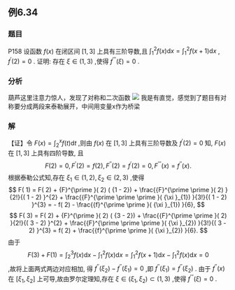 ## 例6.34
### 题目
P158 设函数 $f( x)$ 在闭区间 $\lbrack {1,3}\rbrack$ 上具有三阶导数,且 ${\int }_{1}^{2}f( x) \mathrm{d}x = {\int }_{1}^{2}f( {x + 1}) \mathrm{d}x$ , ${f}^{\prime }( 2) = 0$ . 
证明: 存在 $\xi \in ( {1,3})$ ,使得 ${f}^{\prime \prime \prime }( \xi ) = 0$ .
### 分析
葫芦这里注意力惊人，发现了对称和二次函数
![](https://img.hwenyi.live/202410092137240.webp)
我是有直觉，感觉到了题目有对称要分成两段来泰勒展开，中间用变量x作为桥梁
### 解
【证】令 $F( x) = {\int }_{2}^{x}f( t) \mathrm{d}t$ ,则由 $f( x)$ 在 $\lbrack {1,3}\rbrack$ 上具有三阶导数及 ${f}^{\prime }( 2) = 0$ 知, $F( x)$ 在 $\lbrack {1,3}\rbrack$ 上具有四阶导数, 且
$$
F( 2) = 0,{F}^{\prime }( 2) = f( 2) ,{F}^{\prime \prime }( 2) = {f}^{\prime }( 2) = 0,{F}^{\prime \prime \prime }( x) = {f}^{\prime \prime }( x) .
$$
根据泰勒公式知,存在 ${\xi }_{1} \in ( {1,2}) ,{\xi }_{2} \in ( {2,3})$ ,使得
$$
F( 1) = F( 2) + {F}^{\prime }( 2) ( {1 - 2}) + \frac{{F}^{\prime \prime }( 2) }{2!}{( 1 - 2) }^{2} + \frac{{F}^{\prime \prime \prime }( {\xi }_{1}) }{3!}{( 1 - 2) }^{3} = - f( 2) - \frac{{f}^{\prime \prime }( {\xi }_{1}) }{6},
$$
$$
F( 3) = F( 2) + {F}^{\prime }( 2) ( {3 - 2}) + \frac{{F}^{\prime \prime }( 2) }{2!}{( 3 - 2) }^{2} + \frac{{F}^{\prime \prime \prime }( {\xi }_{2}) }{3!}{( 3 - 2) }^{3} = f( 2) + \frac{{f}^{\prime \prime }( {\xi }_{2}) }{6}.
$$
由于 
$$F( 3) + F( 1) = {\int }_{2}^{3}f( x) \mathrm{d}x - {\int }_{1}^{2}f( x) \mathrm{d}x = {\int }_{1}^{2}f( {x + 1}) \mathrm{d}x - {\int }_{1}^{2}f( x) \mathrm{d}x = 0$$ 
,故将上面两式两边对应相加, 得 ${f}^{\prime \prime }( {\xi }_{2}) - {f}^{\prime \prime }( {\xi }_{1}) = 0$ ,即 ${f}^{\prime \prime }( {\xi }_{1}) = {f}^{\prime \prime }( {\xi }_{2})$ .
由于 ${f}^{\prime \prime }( x)$ 在 $\lbrack {{\xi }_{1},{\xi }_{2}}\rbrack$ 上可导,故由罗尔定理知,存在 $\xi \in ( {{\xi }_{1},{\xi }_{2}}) \subset ( {1,3})$ ,使得 ${f}^{\prime \prime \prime }( \xi ) = 0$ .
